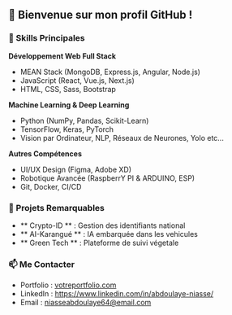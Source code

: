 ## 👋 Bienvenue sur mon profil GitHub !

### 🚀 Skills Principales

**Développement Web Full Stack**
- MEAN Stack (MongoDB, Express.js, Angular, Node.js)
- JavaScript (React, Vue.js, Next.js)
- HTML, CSS, Sass, Bootstrap

**Machine Learning & Deep Learning**
- Python (NumPy, Pandas, Scikit-Learn)
- TensorFlow, Keras, PyTorch
- Vision par Ordinateur, NLP, Réseaux de Neurones, Yolo etc...

**Autres Compétences**
- UI/UX Design (Figma, Adobe XD)
- Robotique Avancée (RaspberrY PI & ARDUINO, ESP)
- Git, Docker, CI/CD

### 🔭 Projets Remarquables

- ** Crypto-ID ** : Gestion des identifiants national
- ** AI-Karangué ** : IA embarquée dans les vehicules
- ** Green Tech ** : Plateforme de suivi végetale


### 📫 Me Contacter

- Portfolio : [votreportfolio.com](https://votreportfolio.com)
- LinkedIn : https://www.linkedin.com/in/abdoulaye-niasse/
- Email : niasseabdoulaye64@email.com
